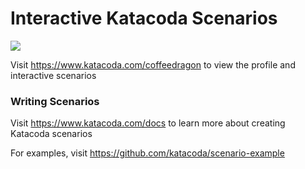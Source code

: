 # Interactive Katacoda Scenarios

[![](http://shields.katacoda.com/katacoda/coffeedragon/count.svg)](https://www.katacoda.com/coffeedragon "Get your profile on Katacoda.com")

Visit https://www.katacoda.com/coffeedragon to view the profile and interactive scenarios

### Writing Scenarios
Visit https://www.katacoda.com/docs to learn more about creating Katacoda scenarios

For examples, visit https://github.com/katacoda/scenario-example
